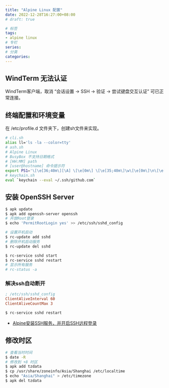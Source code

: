```yaml
---
title: "Alpine Linux 配置"
date: 2022-12-28T16:27:00+08:00
# draft: true

# 标签
tags:
- alpine linux
# 专栏
series:
# 分类
categories:
---
```


## WindTerm 无法认证

WindTerm客户端，取消 “会话设置 -> SSH -> 验证 -> 尝试键盘交互认证” 可已正常连接。

## 终端配置和环境变量

在 /etc/profile.d 文件夹下，创建sh文件来实现。
```bash
# cli.sh
alias ll='ls -la --color=tty'
# ash.sh
# Alpine Linux
# BusyBox 不支持日期格式
# [HH:MM] path
# [user@hostname] 命令提示符
export PS1='\[\e[36;40m\][\A] \[\e[0m\] \[\e[35;40m\]\w\[\e[0m\]\n\[\e[33;40m\][\u@\H]\[\e[0m\]  \\$ '
# keychain.sh
eval `keychain --eval ~/.ssh/github.com`
```

## 安装 OpenSSH Server
```bash
$ apk update
$ apk add openssh-server openssh
# 开放Root登录
$ echo 'PermitRootLogin yes' >> /etc/ssh/sshd_config

# 设置开机启动
$ rc-update add sshd
# 删除开机启动服务
$ rc-update del sshd

$ rc-service sshd start
$ rc-service sshd restart
# 显示所有服务
# rc-status -a
```
### 解决ssh自动断开
```ini
; /etc/ssh/sshd_config
ClientAliveInterval 60
ClientAliveCountMax 3
```
```bash
$ rc-service sshd restart
```
- [Alpine安装SSH服务，并开启SSH远程登录](https://mayanpeng.cn/archives/248.html)

## 修改时区
```bash
# 查看当时时间
$ date -R
# 修改到 +8 时区
$ apk add tzdata
$ cp /usr/share/zoneinfo/Asia/Shanghai /etc/localtime
$ echo "Asia/Shanghai" > /etc/timezone
$ apk del tzdata
```